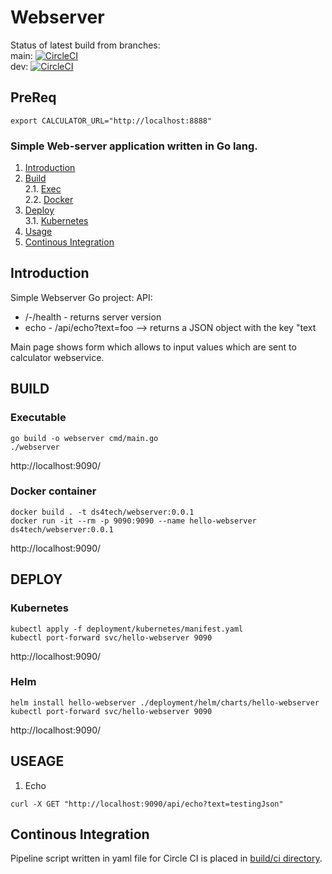 # Webserver

Status of latest build from branches:<br/> 
main:
[![CircleCI](https://dl.circleci.com/status-badge/img/gh/ds4tech/webserver-frontend/tree/main.svg?style=svg)](https://dl.circleci.com/status-badge/redirect/gh/ds4tech/webserver-frontend/tree/main)
<br/>
dev:
[![CircleCI](https://dl.circleci.com/status-badge/img/gh/ds4tech/webserver-frontend/tree/dev.svg?style=svg)](https://dl.circleci.com/status-badge/redirect/gh/ds4tech/webserver-frontend/tree/dev)


## PreReq
```
export CALCULATOR_URL="http://localhost:8888"
```

### Simple Web-server application written in Go lang.

1. [Introduction](#intro)
2. [Build](#build) <br>
   2.1. [Exec](#build.exe) <br>
   2.2. [Docker](#build.docker)
3. [Deploy](#deploy) <br>
 3.1. [Kubernetes](#deploy.k8s) <br>
4. [Usage](#usage)
5. [Continous Integration](#ci)


## Introduction <a name="intro"></a>

Simple Webserver Go project:<a name="intro"></a>
API:
- /-/health - returns server version 
- echo - /api/echo?text=foo --> returns a JSON object with the key "text

Main page shows form which allows to input values which are sent to calculator webservice.

## BUILD <a name="build"></a>

### Executable <a name="build.exe"></a>
```
go build -o webserver cmd/main.go 
./webserver
```

http://localhost:9090/

### Docker container <a name="build.docker"></a>
```
docker build . -t ds4tech/webserver:0.0.1
docker run -it --rm -p 9090:9090 --name hello-webserver ds4tech/webserver:0.0.1
```

http://localhost:9090/

## DEPLOY <a name="deploy"></a>

### Kubernetes <a name="deploy.k8s"></a>
```
kubectl apply -f deployment/kubernetes/manifest.yaml
kubectl port-forward svc/hello-webserver 9090
```

http://localhost:9090/

### Helm <a name="deploy.k8s"></a>
```
helm install hello-webserver ./deployment/helm/charts/hello-webserver
kubectl port-forward svc/hello-webserver 9090
```

http://localhost:9090/

## USEAGE <a name="usage"></a>

1. Echo
```
curl -X GET "http://localhost:9090/api/echo?text=testingJson"
```

## Continous Integration <a name="ci"></a>
Pipeline script written in yaml file for Circle CI is placed in [build/ci directory](https://github.com/ds4tech/covantis-sre/blob/main/.circleci/config.yml).  <br>
